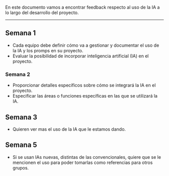 En este documento vamos a encontrar feedback respecto al uso de la IA a lo largo del desarrollo del proyecto.
****
## Semana 1
+ Cada equipo debe definir cómo va a gestionar y documentar el uso de la IA y los promps en su proyecto.
+ Evaluar la posibilidad de incorporar inteligencia artificial (IA) en el proyecto.

### Semana 2
+ Proporcionar detalles específicos sobre cómo se integrará la IA en el proyecto.
+ Especificar las áreas o funciones específicas en las que se utilizará la IA.

## Semana 3 
+ Quieren ver mas el uso de la IA que le estamos dando.

## Semana 5
+ Si se usan IAs nuevas, distintas de las convencionales, quiere que se le mencionen el uso para poder tomarlas como referencias para otros grupos.


